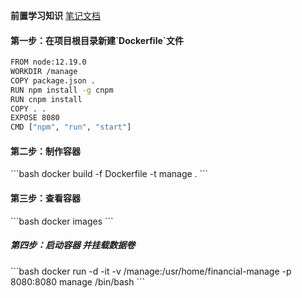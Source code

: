 **前置学习知识**
[笔记文档](https://github.com/yaogengzhu/Learning-notes/tree/master/note/docker)

<h4>第一步：在项目根目录新建`Dockerfile`文件</h4>


```bash
FROM node:12.19.0
WORKDIR /manage
COPY package.json .
RUN npm install -g cnpm
RUN cnpm install
COPY . .
EXPOSE 8080
CMD ["npm", "run", "start"]
```

<h4>第二步：制作容器</h4>
```bash
docker build -f Dockerfile -t manage .
```

<h4>第三步：查看容器</h4>
```bash
docker images
```

<h5>第四步：启动容器 并挂载数据卷</h5>
```bash
docker run -d -it -v /manage:/usr/home/financial-manage -p 8080:8080 manage /bin/bash
```